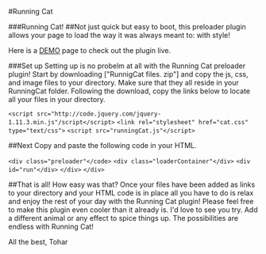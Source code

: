 
#Running Cat
		
		
###Running Cat! 
##Not just quick but easy to boot, this preloader plugin allows your page to load the way it was always meant to: with style!

Here is a [DEMO](http://toharhy.github.io/IPlugin/) page to check out the plugin live.		
	
###Set up
Setting up is no probelm at all with the Running Cat 
preloader  plugin! Start by downloading ["RunnigCat files.
zip"] and copy the js, css, and image files to your 
directory. Make sure that they all reside in your 
RunningCat folder. Following the download, copy the links
below to locate all your files in your directory.

	

`<script src="http://code.jquery.com/jquery-1.11.3.min.js"/script</script>`
`<link rel="stylesheet" href="cat.css" type="text/css">`
`<script src="runningCat.js"</script>`

	 
##Next
Copy and paste the following code in your HTML.

`<div class="preloader"</code>`
`<div class="loaderContainer"</div>`
`<div id="run"</div>`
`</div>`
`</div>`
	
##That is all!
How easy was that? Once your files have been added as links to your directory and your HTML code is in place all you have to do is relax and enjoy the rest of your day with the Running Cat plugin!
Please feel free to make this plugin even cooler than it already is. I'd love to see you try. Add a different animal or any effect to spice things up. The possibilities are endless with Running Cat!

All the best,
Tohar
		
	
	
